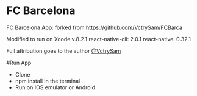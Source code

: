 # FC Barcelona
FC Barcelona App: forked from https://github.com/VctrySam/FCBarca

Modified to run on Xcode v.8.2.1
react-native-cli: 2.0.1
react-native: 0.32.1

Full attribution goes to the author [@VctrySam](http://github.com/VctrySam/)

#Run App
- Clone
- npm install in the terminal
- Run on IOS emulator or Android
